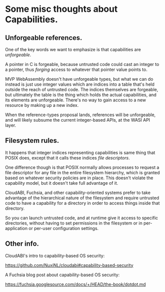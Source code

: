 # Some misc thoughts about Capabilities.

## Unforgeable references.

One of the key words we want to emphasize is that capabilities are
*unforgeable*.

A pointer in C is forgeable, because untrusted code could cast an integer
to a pointer, thus *forging* access to whatever that pointer value points
to.

MVP WebAssembly doesn't have unforgeable types, but what we can do instead
is just use integer values which are indices into a table that's held outside
the reach of untrusted code. The indices themselves are forgeable, but
ultimately the table is the thing which holds the actual capabilities, and
its elements are unforgeable. There's no way to gain access to a new resource
by making up a new index.

When the reference-types proposal lands, references will be unforgeable, and
will likely subsume the current integer-based APIs, at the WASI API layer.

## Filesystem rules.

It happens that integer indices representing capabilities is same thing that
POSIX does, except that it calls these indices *file descriptors*.

One difference though is that POSIX normally allows processes to request
a file descriptor for any file in the entire filesystem hierarchy, which is
granted based on whatever security policies are in place. This doesn't
violate the capability model, but it doesn't take full advantage of it.

CloudABI, Fuchsia, and other capability-oriented systems prefer to take
advantage of the hierarchical nature of the filesystem and require untrusted
code to have a capability for a directory in order to access things inside
that directory.

So you can launch untrusted code, and at runtime give it access to specific
directories, without having to set permissions in the filesystem or in
per-application or per-user configuration settings.

## Other info.

CloudABI's intro to capability-based OS security:

https://github.com/NuxiNL/cloudabi#capability-based-security


A Fuchsia blog post about capability-based OS security:

https://fuchsia.googlesource.com/docs/+/HEAD/the-book/dotdot.md
